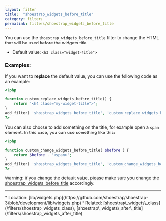 ```yaml
---
layout: filter
title:  "shoestrap_widgets_before_title"
category: filters
permalink: filters/shoestrap_widgets_before_title
---
```


You can use the `shoestrap_widgets_before_title` filter to change the HTML that will be used before the widgets title.

* Default value: `<h3 class="widget-title">`

### Examples:

If you want to **replace** the default value, you can use the following code as an example:

```php
<?php

function custom_replace_widgets_before_title() {
	return '<h4 class="my-widget-title">';
}
add_filter( 'shoestrap_widgets_before_title', 'custom_replace_widgets_before_title' );
?>
```

You can also choose to add something on the title, for example open a `span` element. In this case, you can use something like this:

```php
<?php

function custom_change_widgets_before_title( $before ) {
	return $before . '<span>';
}
add_filter( 'shoestrap_widgets_before_title', 'custom_change_widgets_before_title' );
?>
```

<div data-alert class="alert-box alert">
<p>Warning: If you change the default value, please make sure you change the <a class="alert-link" href="/filters/shoestrap_widgets_before_title">shoestrap_widgets_before_title</a> accordingly.</p>
</div>

<hr>
* Location: [lib/widgets.php](https://github.com/shoestrap/shoestrap-3/blob/development/lib/widgets.php)
* Related: [shoestrap\_widgets\_class](/filters/shoestrap_widgets_class), [shoestrap\_widgets\_after\_title](/filters/shoestrap_widgets_after_title)